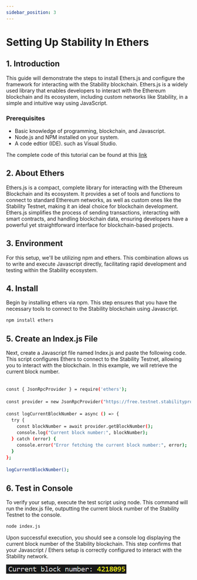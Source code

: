 ```yaml
---
sidebar_position: 3
---
```


# Setting Up Stability In Ethers

## 1. Introduction

This guide will demonstrate the steps to install Ethers.js and configure the framework for interacting with the Stability blockchain. Ethers.js is a widely used library that enables developers to interact with the Ethereum blockchain and its ecosystem, including custom networks like Stability, in a simple and intuitive way using JavaScript.

### Prerequisites

- Basic knowledge of programming, blockchain, and Javascript.
- Node.js and NPM installed on your system.
- A code edtior (IDE). such as Visual Studio.

The complete code of this tutorial can be found at this [link](https://github.com/stabilityprotocol/tutorials/tree/main/setup-ethers-environment)

## 2. About Ethers

Ethers.js is a compact, complete library for interacting with the Ethereum Blockchain and its ecosystem. It provides a set of tools and functions to connect to standard Ethereum networks, as well as custom ones like the Stability Testnet, making it an ideal choice for blockchain development. Ethers.js simplifies the process of sending transactions, interacting with smart contracts, and handling blockchain data, ensuring developers have a powerful yet straightforward interface for blockchain-based projects.

## 3. Environment

For this setup, we'll be utilizing npm and ethers. This combination allows us to write and execute Javascript directly, facilitating rapid development and testing within the Stability ecosystem.

## 4. Install

Begin by installing ethers via npm. This step ensures that you have the necessary tools to connect to the Stability blockchain using Javascript.

```bash
npm install ethers
```

## 5. Create an Index.js File

Next, create a Javascript file named Index.js and paste the following code. This script configures Ethers to connect to the Stability Testnet, allowing you to interact with the blockchain. In this example, we will retrieve the current block number.

```bash

const { JsonRpcProvider } = require('ethers');

const provider = new JsonRpcProvider("https://free.testnet.stabilityprotocol.com");

const logCurrentBlockNumber = async () => {
  try {
    const blockNumber = await provider.getBlockNumber();
    console.log("Current block number:", blockNumber);
  } catch (error) {
    console.error("Error fetching the current block number:", error);
  }
};

logCurrentBlockNumber();
```

## 6. Test in Console

To verify your setup, execute the test script using node. This command will run the index.js file, outputting the current block number of the Stability Testnet to the console.

```bash
node index.js
```

Upon successful execution, you should see a console log displaying the current block number of the Stability blockchain. This step confirms that your Javascript / Ethers setup is correctly configured to interact with the Stability network.

![Console Return of Block Number](../../../../static/img/blocknumberethers.png)

